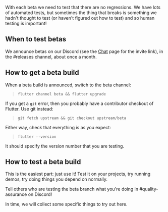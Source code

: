 With each beta we need to test that there are no regressions. We have lots of
automated tests, but sometimes the thing that breaks is something we hadn't
thought to test (or haven't figured out how to test) and so human testing is
important!

## When to test betas

We announce betas on our Discord (see the [Chat](../contributing/Chat.md) page
for the invite link), in the #releases channel, about once a month.

## How to get a beta build

When a beta build is announced, switch to the beta channel:

> `flutter channel beta && flutter upgrade`

If you get a `git` error, then you probably have a contributor checkout of
Flutter. Use git instead:

> `git fetch upstream && git checkout upstream/beta`

Either way, check that everything is as you expect:

> `flutter --version`

It should specify the version number that you are testing.

## How to test a beta build

This is the easiest part: just use it! Test it on your projects, try running
demos, try doing things you depend on normally.

Tell others who are testing the beta branch what you're doing in
#quality-assurance on Discord!

In time, we will collect some specific things to try out here.
